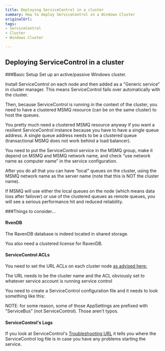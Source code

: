 ```yaml
---
title: Deploying ServiceControl in a cluster
summary: How to deploy ServiceControl in a Windows Cluster
originalUrl: 
tags:
- ServiceControl
- Cluster
- Windows Cluster

---
```

## Deploying ServiceControl in a cluster

###Basic Setup
Set up an active/passive Windows cluster. 

Install ServiceControl on each node and then added as a "Generic service" in cluster manager. 
This means ServiceControl fails over automatically with the cluster. 

Then, because ServiceControl is running in the context of the cluster, you need to have a clustered MSMQ resource (can be on the same cluster) to host the queues. 

You pretty much need a clustered MSMQ resource anyway if you want a resilient ServiceControl instance because you have to have a single queue address. 
A single queue address needs to be a clustered queue (transactional MSMQ does not work behind a load balancer).

You need to put the ServiceControl service in the MSMQ group, make it depend on MSMQ and MSMQ network name, and check “use network name as computer name” in the service configuration. 

After you do all that you can have “local” queues on the cluster, using the MSMQ network name as the server name (note that this is NOT the cluster name).

If MSMQ will use either the local queues on the node (which means data loss after failover) or use of the clustered queues as remote queues, you will see a serious performance hit and reduced reliability.

###Things to consider...
#### RvenDB
The RavenDB database is indeed located in shared storage.

You also need a clustered license for RavenDB.

#### ServiceControl ACLs
You need to set the URL ACLs on each cluster node [as advised here:](/servicecontrol/troubleshooting)

The URL needs to be the cluster name and the ACL obviously set to whatever
service account is running service control

You need to create a ServiceControl configuration file and it needs to look
something like this:

<!-- import SCClusterAppSettingsV1 -->

NOTE: for some reason, some of those AppSettings are prefixed with
"ServiceBus" (not ServiceControl). Those aren't typos.

#### ServiceControl's Logs
If you look at ServiceControl's [Troubleshooting URL](/servicecontrol/troubleshooting) it tells you
where the ServiceControl log file is in case you have any problems starting
the service.
